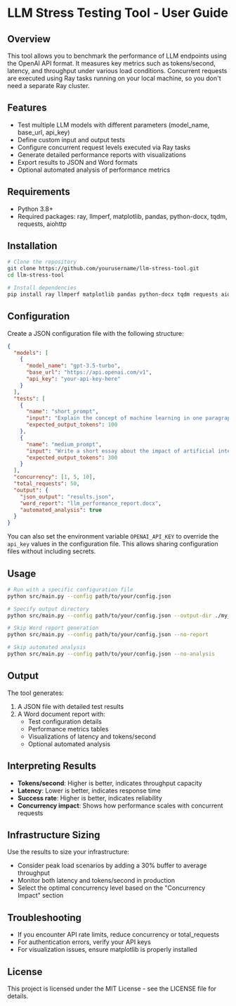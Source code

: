 # LLM Stress Testing Tool - User Guide

## Overview

This tool allows you to benchmark the performance of LLM endpoints using the OpenAI API format. It measures key metrics such as tokens/second, latency, and throughput under various load conditions.
Concurrent requests are executed using Ray tasks running on your local machine, so you don't need a separate Ray cluster.

## Features

- Test multiple LLM models with different parameters (model_name, base_url, api_key)
- Define custom input and output tests
- Configure concurrent request levels executed via Ray tasks
- Generate detailed performance reports with visualizations
- Export results to JSON and Word formats
- Optional automated analysis of performance metrics

## Requirements

- Python 3.8+
- Required packages: ray, llmperf, matplotlib, pandas, python-docx, tqdm, requests, aiohttp

## Installation

```bash
# Clone the repository
git clone https://github.com/yourusername/llm-stress-tool.git
cd llm-stress-tool

# Install dependencies
pip install ray llmperf matplotlib pandas python-docx tqdm requests aiohttp
```

## Configuration

Create a JSON configuration file with the following structure:

```json
{
  "models": [
    {
      "model_name": "gpt-3.5-turbo",
      "base_url": "https://api.openai.com/v1",
      "api_key": "your-api-key-here"
    }
  ],
  "tests": [
    {
      "name": "short_prompt",
      "input": "Explain the concept of machine learning in one paragraph.",
      "expected_output_tokens": 100
    },
    {
      "name": "medium_prompt",
      "input": "Write a short essay about the impact of artificial intelligence on society.",
      "expected_output_tokens": 300
    }
  ],
  "concurrency": [1, 5, 10],
  "total_requests": 50,
  "output": {
    "json_output": "results.json",
    "word_report": "llm_performance_report.docx",
    "automated_analysis": true
  }
}
```

You can also set the environment variable `OPENAI_API_KEY` to override the
`api_key` values in the configuration file. This allows sharing configuration
files without including secrets.

## Usage

```bash
# Run with a specific configuration file
python src/main.py --config path/to/your/config.json

# Specify output directory
python src/main.py --config path/to/your/config.json --output-dir ./my_results

# Skip Word report generation
python src/main.py --config path/to/your/config.json --no-report

# Skip automated analysis
python src/main.py --config path/to/your/config.json --no-analysis
```

## Output

The tool generates:

1. A JSON file with detailed test results
2. A Word document report with:
   - Test configuration details
   - Performance metrics tables
   - Visualizations of latency and tokens/second
   - Optional automated analysis

## Interpreting Results

- **Tokens/second**: Higher is better, indicates throughput capacity
- **Latency**: Lower is better, indicates response time
- **Success rate**: Higher is better, indicates reliability
- **Concurrency impact**: Shows how performance scales with concurrent requests

## Infrastructure Sizing

Use the results to size your infrastructure:
- Consider peak load scenarios by adding a 30% buffer to average throughput
- Monitor both latency and tokens/second in production
- Select the optimal concurrency level based on the "Concurrency Impact" section

## Troubleshooting

- If you encounter API rate limits, reduce concurrency or total_requests
- For authentication errors, verify your API keys
- For visualization issues, ensure matplotlib is properly installed

## License

This project is licensed under the MIT License - see the LICENSE file for details.
